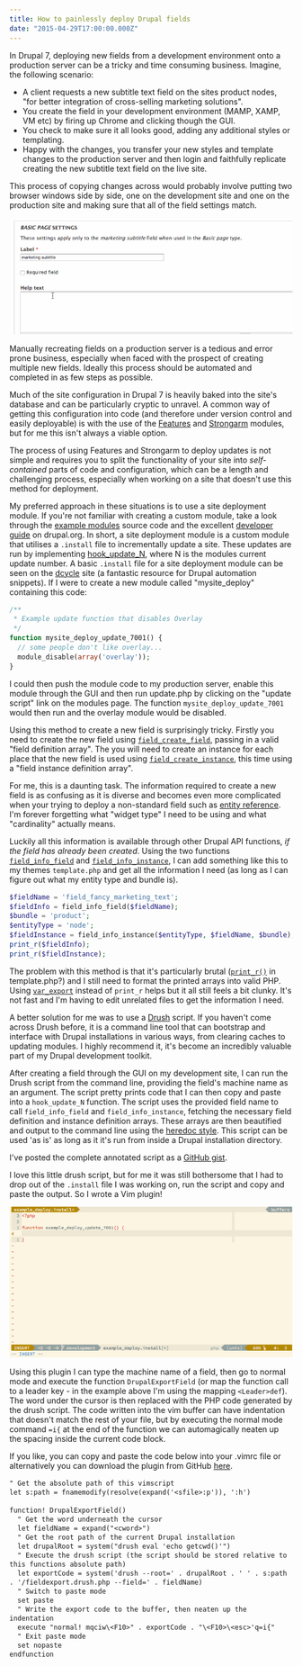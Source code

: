 ```yaml
---
title: How to painlessly deploy Drupal fields
date: "2015-04-29T17:00:00.000Z"
---
```


In Drupal 7, deploying new fields from a development environment onto a production server can
be a tricky and time consuming business.
Imagine, the following scenario:

  - A client requests a new subtitle text field on the sites product nodes, "for better integration of cross-selling marketing
  solutions".
  - You create the field in your development environment (MAMP, XAMP, VM etc) by firing up Chrome and clicking though the GUI.
  - You check to make sure it all looks good, adding any additional styles or
    templating.
  - Happy with the changes, you transfer your new styles and template changes to
    the production server and then login and faithfully replicate creating the
    new subtitle text field on the live site.

This process of copying changes across would probably involve putting two browser
windows side by side, one on the development site and one on the production
site and making sure that all of the field settings match.

![Creating a field in the gui...](./field-creation.gif)

Manually recreating fields on a production server is a tedious and error prone
business, especially when faced with the prospect of creating multiple new fields.
Ideally this process should be automated and completed in as few steps as possible.

Much of the site configuration in Drupal 7 is heavily baked into the site's
database and can be particularly cryptic to unravel. A common way of getting this
configuration into code (and therefore under version control and easily
deployable) is with the use of
the [Features][1] and [Strongarm][2] modules, but for me this isn't always
a viable option.

The process of using Features and Strongarm to deploy updates
is not simple and requires you to split the functionality of your site into
*self-contained* parts of code and configuration, which can be a length and
challenging process, especially when working on a site that doesn't
use this method for deployment.

My preferred approach in these situations is to
use a site deployment module. If you're not familiar with creating a custom
module, take a look through the [example modules][16] source code and the
excellent [developer guide][17] on drupal.org.
In short, a site deployment module is a custom
module that utilises a `.install` file to incrementally update a site. These
updates are run by implementing [hook_update_N][3], where N is the modules
current update number. A basic `.install` file for a site deployment module
can be seen on the [dcycle][4] site (a fantastic resource for Drupal automation snippets).
If I were to create a new module called "mysite_deploy" containing this code:

```php
/**
 * Example update function that disables Overlay
 */
function mysite_deploy_update_7001() {
  // some people don't like overlay...
  module_disable(array('overlay'));
}
```

I could then push the module code to my production server, enable this module
through the GUI and then run update.php by clicking on the "update script" link
on the modules page. The function `mysite_deploy_update_7001` would then run and
the overlay module would be disabled.

Using this method to create a new field is surprisingly tricky. Firstly you need
to create the new field using [`field_create_field`][5], passing
in a valid "field definition array". The you will need to create an instance for
each place that the new field is used using [`field_create_instance`][6], this
time using a "field instance definition array".

For me, this is a daunting task. The information required to create a new field
is as confusing as it is diverse and becomes even more complicated when your
trying to deploy a non-standard field such as [entity reference][7].
I'm forever forgetting what "widget type" I need to be using and what
"cardinality" actually means.

Luckily all this information is available through other Drupal API functions,
*if the field has already been created*. Using the two functions [`field_info_field`][8]
and [`field_info_instance`][9], I can add something like this to my themes
`template.php` and get all the information I need (as long as I can figure out what my entity type and bundle is).

```php
$fieldName = 'field_fancy_marketing_text';
$fieldInfo = field_info_field($fieldName);
$bundle = 'product';
$entityType = 'node';
$fieldInstance = field_info_instance($entityType, $fieldName, $bundle);
print_r($fieldInfo);
print_r($fieldInstance);
```

The problem with this method is that it's particularly brutal ([`print_r()`][10] in
template.php?) and I still need to format the printed arrays into valid PHP.
Using [`var_export`][11] instead of `print_r` helps but it all still feels a bit
clunky. It's not fast and I'm having to edit unrelated files to get the
information I need.

A better solution for me was to use a [Drush][12] script. If you haven't come
across Drush before, it is a command line tool that can bootstrap and interface
with Drupal installations in various ways, from clearing caches to updating
modules. I highly recommend it, it's become an incredibly valuable part of my
Drupal development toolkit.

After creating a field through the GUI on my development site, I can run the
Drush script from the command line, providing the field's machine name as an
argument. The script pretty prints code that I can then
copy and paste into a `hook_update_N` function.
The script uses the provided field name to call `field_info_field` and
`field_info_instance`, fetching the necessary field definition and instance
definition arrays. These arrays are then beautified and output to the command line
using the [heredoc style][13]. This script can be used 'as is' as long as it it's
run from inside a Drupal installation directory.

I've posted the complete annotated script as a [GitHub gist][14].

I love this little drush script, but for me it was still bothersome that I had
to drop out of the `.install` file I was working on, run the script and copy and
paste the output. So I wrote a Vim plugin!

![Drupal field export vim plugin](./fieldexport-plugin.gif)

Using this plugin I can type the machine name of a field, then go to normal mode
and execute the function `DrupalExportField` (or map the function call to
a leader key - in the example above I'm using the mapping `<Leader>def`). The
word under the cursor is then replaced with the PHP code generated by the drush
script. The code written into the vim buffer can have indentation that doesn't
match the rest of your file, but by executing the normal mode command `=i{` at
the end of the function we can automagically neaten up the spacing inside the
current code block.

If you like, you can copy and paste the code below into your .vimrc file or
alternatively you can download the plugin from GitHub [here][15].

```vim
" Get the absolute path of this vimscript
let s:path = fnamemodify(resolve(expand('<sfile>:p')), ':h')

function! DrupalExportField()
  " Get the word underneath the cursor
  let fieldName = expand("<cword>")
  " Get the root path of the current Drupal installation
  let drupalRoot = system("drush eval 'echo getcwd()'")
  " Execute the drush script (the script should be stored relative to this functions absolute path)
  let exportCode = system('drush --root=' . drupalRoot . ' ' . s:path . '/fieldexport.drush.php --field=' . fieldName)
  " Switch to paste mode
  set paste
  " Write the export code to the buffer, then neaten up the indentation
  execute "normal! mqciw\<F10>" . exportCode . "\<F10>\<esc>'q=i{"
  " Exit paste mode
  set nopaste
endfunction
```



[1]: https://www.drupal.org/project/features
[2]: https://www.drupal.org/project/strongarm
[3]: https://api.drupal.org/api/drupal/modules%21system%21system.api.php/function/hook_update_N/7
[4]: http://dcycleproject.org/blog/65/basic-install-file-deployment-module
[5]: https://api.drupal.org/api/drupal/modules!field!field.crud.inc/function/field_create_field/7
[6]: https://api.drupal.org/api/drupal/modules%21field%21field.crud.inc/function/field_create_instance/7
[7]: https://www.drupal.org/project/entityreference
[8]: https://api.drupal.org/api/drupal/modules!field!field.info.inc/function/field_info_field/7
[9]: https://api.drupal.org/api/drupal/modules!field!field.info.inc/function/field_info_instance/7
[10]: http://php.net/manual/en/function.print-r.php
[11]: http://php.net/manual/en/function.var-export.php
[12]: http://www.drush.org/en/master/
[13]: https://php.net/manual/en/language.types.string.php#language.types.string.syntax.heredoc
[14]: https://gist.github.com/LucianBuzzo/d892c70d045b9ce32be049ee3d0e143a
[15]: https://github.com/LucianBuzzo/vim-drupal-field-export
[16]: https://www.drupal.org/project/examples
[17]: https://www.drupal.org/developing/modules/7
